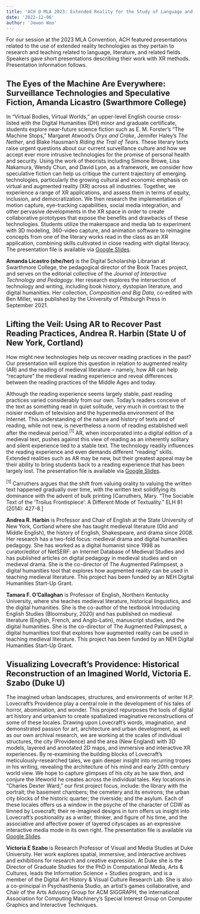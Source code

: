 ```yaml
---
title: 'ACH @ MLA 2023: Extended Reality for the Study of Language and Literature (Updated!)'
date: '2022-12-06'
author: 'Jewon Woo'
---
```

For our session at the 2023 MLA Convention, ACH featured presentations related to the use of extended reality technologies as they pertain to research and teaching related to language, literature, and related fields. Speakers gave short presentations describing their work with XR methods. Presentation information follows.

## The Eyes of the Machine Are Everywhere: Surveillance Technologies and Speculative Fiction, Amanda Licastro (Swarthmore College)

In “Virtual Bodies, Virtual Worlds,” an upper-level English course cross-listed with the Digital Humanities (DH) minor and graduate certificate, students explore near-future science fiction such as E. M. Forster’s “The Machine Stops,” Margaret Atwood’s *Oryx and Crake*, Jennifer Haley’s *The Nether*, and Blake Hausman’s *Riding the Trail of Tears*. These literary texts raise urgent questions about our current surveillance culture and how we accept ever more intrusive technologies for the promise of personal health and security. Using the work of theorists including Simone Browe, Lisa Nakamura, Wendy Chun, and David Lyon, as a framework, we consider how speculative fiction can help us critique the current trajectory of emerging technologies, particularly the growing cultural and economic emphasis on virtual and augmented reality (XR) across all industries. Together, we experience a range of XR applications, and assess them in terms of equity, inclusion, and democratization. We then research the implementation of motion capture, eye-tracking capabilities, social media integration, and other pervasive developments in the XR space in order to create collaborative prototypes that expose the benefits and drawbacks of these technologies. Students utilize the makerspace and media lab to experiment with 3D modeling, 360-video capture, and animation software to reimagine concepts from one of the literary works read in the class as an XR application, combining skills cultivated in close reading with digital literacy. The presentation file is available via [Google Slides](https://docs.google.com/presentation/d/1T3eRaGPRwMXwACHnv1HE8ach_Uxfz6XBxcSmz8e-gHc/edit?usp=sharing).

**Amanda Licastro (she/her)** is the Digital Scholarship Librarian at Swarthmore College, the pedagogical director of the Book Traces project, and serves on the editorial collective of the *Journal of Interactive Technology and Pedagogy*. Her research explores the intersection of technology and writing, including book history, dystopian literature, and digital humanities. Her collection, *Composition and Big Data*, co-edited with Ben Miller, was published by the University of Pittsburgh Press in September 2021.

## Lifting the Veil: Using AR to Recover Past Reading Practices, Andrea R. Harbin (State U of New York, Cortland)

How might new technologies help us recover reading practices in the past? Our presentation will explore this question in relation to augmented reality (AR) and the reading of medieval literature – namely, how AR can help “recapture” the medieval reading experience and reveal differences between the reading practices of the Middle Ages and today.

Although the reading experience seems largely stable, past reading practices varied considerably from our own. Today’s readers conceive of the text as something read in quiet solitude, very much in contrast to the noisier medium of television and the hypermedia environment of the Internet. This understanding of the nature and history of texts and of reading, while not new, is nevertheless a norm of reading established well after the medieval period.<sup>\[1\]</sup> AR, when incorporated into a digital edition of a medieval text, pushes against this view of reading as an inherently solitary and silent experience tied to a stable text. The technology readily influences the reading experience and even demands different “reading” skills. Extended realities such as AR may be new, but their greatest appeal may be their ability to bring students back to a reading experience that has been largely lost. The presentation file is available via [Google Slides](https://docs.google.com/presentation/d/1fWV3NmCMYY4fA8wn0wSB0nvS3vEnTIxjQNCpqph91vQ/edit?usp=sharing).

<sup>\[1\]</sup> Carruthers argues that the shift from valuing orality to valuing the written text happened gradually over time, with the written text solidifying its dominance with the advent of bulk printing \[Carruthers, Mary. “The Sociable Text of the ‘Troilus Frontispiece’: A Different Mode of Textuality.” ELH 81 (2014): 427-8.\]

**Andrea R. Harbin** is Professor and Chair of English at the State University of New York, Cortland where she has taught medieval literature (Old and Middle English), the history of English, Shakespeare, and drama since 2008. Her research has a two-fold focus: medieval drama and digital humanities pedagogy. She has worked as a digital humanist since 1998 as curator/editor of NetSERF: an Internet Database of Medieval Studies and has published articles on digital pedagogy in medieval studies and on medieval drama. She is the co-director of The Augmented Palimpsest, a digital humanities tool that explores how augmented reality can be used in teaching medieval literature. This project has been funded by an NEH Digital Humanities Start-Up Grant.

**Tamara F. O’Callaghan** is Professor of English, Northern Kentucky University, where she teaches medieval literature, historical linguistics, and the digital humanities. She is the co-author of the textbook Introducing English Studies (Bloomsbury, 2020) and has published on medieval literature (English, French, and Anglo-Latin), manuscript studies, and the digital humanities. She is the co-director of The Augmented Palimpsest, a digital humanities tool that explores how augmented reality can be used in teaching medieval literature. This project has been funded by an NEH Digital Humanities Start-Up Grant.

## Visualizing Lovecraft’s Providence: Historical Reconstruction of an Imagined World, Victoria E. Szabo (Duke U)

The imagined urban landscapes, structures, and environments of writer H.P. Lovecraft’s Providence play a central role in the development of his tales of horror, abomination, and wonder. This project repurposes the tools of digital art history and urbanism to create spatialized imaginative reconstructions of some of these locales. Drawing upon Lovecraft’s words, imagination, and demonstrated passion for art, architecture and urban development, as well as our own archival research, we are working at the scales of individual structures, the city (Providence) and the area (New England) with 3D models, layered and annotated 2D maps, and immersive and interactive XR experiences. By re-examining the building blocks of Lovecraft’s meticulously-researched tales, we gain deeper insight into recurring tropes in his writing, revealing the architecture of his mind and early 20th century world view. We hope to capture glimpses of his city as he saw then, and conjure the lifeworld he creates across the individual tales. Key locations in “Charles Dexter Ward,” our first project focus, include: the library with the portrait; the basement chambers; the cemetery and its environs; the urban city blocks of the historic quarter; the riverside; and the asylum. Each of these locales offers us a window in the psyche of the character of CDW as limned by Lovecraft; their re-imagined designs in turn offers us insight into Lovecraft’s positionality as a writer, thinker, and figure of his time, and the associative and affective power of layered cityscapes as an expressive interactive media mode in its own right. The presentation file is available via [Google Slides](https://drive.google.com/file/d/1Zdd1Tj-hYADHcQvkRkJIzbwfbr5Z2g3s/view?usp=sharing).

**Victoria E Szabo** is Research Professor of Visual and Media Studies at Duke University. Her work explores spatial, immersive, and interactive archives and exhibitions for research and creative expression. At Duke she is the Director of Graduate Studies for the PhD in Computational Media, Arts &amp; Cultures, leads the Information Science + Studies program, and is a member of the Digital Art History &amp; Visual Culture Research Lab. She is also a co-principal in Psychasthenia Studio, an artist’s games collaborative, and Chair of the Arts Advisory Group for ACM SIGGRAPH, the international Association for Computing Machinery’s Special Interest Group on Computer Graphics and Interactive Techniques.